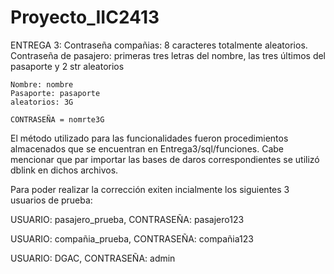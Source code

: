 # Proyecto_IIC2413

ENTREGA 3:
Contraseña compañias: 8 caracteres totalmente aleatorios.
Contraseña de pasajero: primeras tres letras del nombre, las tres últimos del pasaporte y 2 str aleatorios

	Nombre: nombre
	Pasaporte: pasaporte
	aleatorios: 3G

	CONTRASEÑA = nomrte3G
 
 El método utilizado para las funcionalidades fueron procedimientos almacenados que se encuentran en Entrega3/sql/funciones.
 Cabe mencionar que par importar las bases de daros correspondientes se utilizó dblink en dichos archivos.
 
 Para poder realizar la corrección exiten incialmente los siguientes 3 usuarios de prueba:
 
 USUARIO: pasajero_prueba, CONTRASEÑA: pasajero123
 
 USUARIO: compañia_prueba, CONTRASEÑA: compañia123
 
 USUARIO: DGAC, CONTRASEÑA: admin
